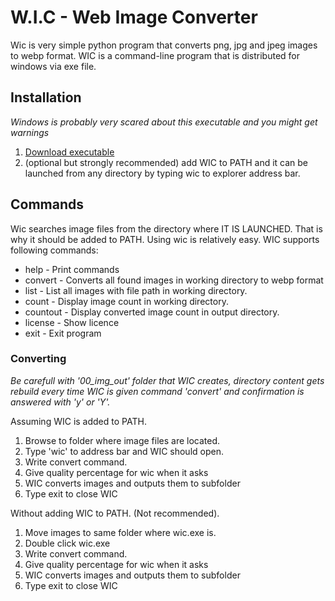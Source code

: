 # W.I.C - Web Image Converter

Wic is very simple python program that converts png, jpg and jpeg images to webp format.
WIC is a command-line program that is distributed for windows via exe file.

## Installation

_Windows is probably very scared about this executable and you might get warnings_

1. [Download executable](https://github.com/linre-90/WebImageC/releases/tag/wic-release)
2. (optional but strongly recommended) add WIC to PATH and it can be launched from any directory by typing wic to explorer address bar.

## Commands

Wic searches image files from the directory where IT IS LAUNCHED. That is why it should be added to PATH. Using wic is relatively easy. WIC supports following commands:

- help - Print commands
- convert - Converts all found images in working directory to webp format
- list - List all images with file path in working directory.
- count - Display image count in working directory.
- countout - Display converted image count in output directory.
- license - Show licence
- exit - Exit program

### Converting

_Be carefull with '00_img_out' folder that WIC creates, directory content gets rebuild every time WIC is given command 'convert' and confirmation is answered with 'y' or 'Y'._

Assuming WIC is added to PATH.

1. Browse to folder where image files are located.
2. Type 'wic' to address bar and WIC should open.
3. Write convert command.
4. Give quality percentage for wic when it asks
5. WIC converts images and outputs them to subfolder
6. Type exit to close WIC

Without adding WIC to PATH. (Not recommended).

1. Move images to same folder where wic.exe is.
2. Double click wic.exe
3. Write convert command.
4. Give quality percentage for wic when it asks
5. WIC converts images and outputs them to subfolder
6. Type exit to close WIC
